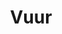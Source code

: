 ---
title: "Vuur"
summary: "VUUR is a Dutch progressive metal band formed in 2016 by singer and lyricist Anneke van Giersbergen and musicians she has worked with previously in bands like The Gentle Storm or her own solo band.
The band is intended to express van Giersbergen's heavy metal side, as opposed to the softer side of her solo career. They released their debut album In This Moment We Are Free – Cities in October 2017."
slug: "vuur"
image: "vuur.jpg"
apple_music_artist_url: "https://music.apple.com/gb/artist/vuur/1239440090"
wikipedia_url: "https://en.wikipedia.org/wiki/VUUR"
---